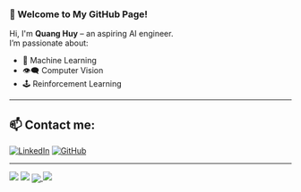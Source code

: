 ### 👋 Welcome to My GitHub Page!

Hi, I'm **Quang Huy** – an aspiring AI engineer.  
I’m passionate about:
- 🧠 Machine Learning
- 👁️‍🗨️ Computer Vision
- 🕹️ Reinforcement Learning

---

## 📫 Contact me:

[![LinkedIn](https://i.stack.imgur.com/gVE0j.png)](https://www.linkedin.com/in/quang-huy-nghiem-46ab86336/)
[![GitHub](https://i.stack.imgur.com/tskMh.png)](https://github.com/HuyinCP)

---

<img src="https://github-readme-stats.vercel.app/api?username=HuyinCP&show_icons=true&theme=tokyonight" />
<img src="https://github-readme-stats.vercel.app/api/top-langs/?username=HuyinCP&layout=compact&theme=tokyonight" />

<a href="https://github.com/HuyinCP/AI_projectGame">
  <!-- Change the github-readme-stats.anuraghazra1.vercel.app to github-readme-stats.vercel.app  -->
  <img align="center" src="https://github-readme-stats.vercel.app/api/pin/?username=HuyinCP&repo=AI_projectGame&theme=tokyonight" />
</a>

<a href="https://github.com/HuyinCP/8-Puzzle-AI-solver-">
  <img src="https://github-readme-stats.vercel.app/api/pin/?username=HuyinCP&repo=8-Puzzle-AI-solver-&theme=tokyonight" />
</a>
